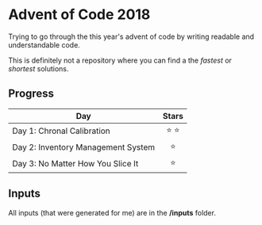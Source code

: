 # Advent of Code 2018 
Trying to go through the this year's advent of code by writing readable and understandable code.

This is definitely not a repository where you can find a the _fastest_ or _shortest_ solutions. 

## Progress

| Day | Stars | 
|---|:---:|
| Day 1: Chronal Calibration | ⭐️ ⭐️  |
| Day 2: Inventory Management System | ⭐️  |
| Day 3: No Matter How You Slice It | ⭐️  |

## Inputs

All inputs (that were generated for me) are in the **/inputs** folder.
